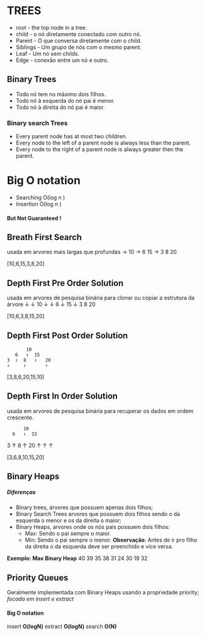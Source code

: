   # TREES 

  - root - the top node in a tree.
  - child - o nó diretamente conectado com outro nó. 
  - Parent - O que conversa diretamente com o child.
  - Siblings - Um grupo de nós  com o mesmo parent.
  - Leaf - Um nó sem childs. 
  - Edge - conexão entre um nó e outro. 

  ## Binary Trees 
  - Todo nó tem no máximo dois filhos. 
  - Todo nó à esquerda do nó pai é menor.
  - Todo nó à direita do nó pai é maior. 

  ### Binary search Trees 
  - Every parent node has at most two children.
  - Every node to the left of a parent node is always less than the     parent.
  - Every node to the right of a parent node is always greater then the parent.

  # Big O notation 
  - Searching O(log n )
  - Insertion O(log n )
  #### But Not Guaranteed !  




  ## Breath First Search 
  usada em arvores mais largas que profundas 
      ->  10
    ->  6    15
  ->  3  8     20

  [10,6,15,3,8,20] 


  ## Depth First Pre Order Solution
  usada em arvores de pesquisa binária para clonar ou copiar a estrutura da árvore
           ↓
       ↓   10  ↓
    ↓  6  ↓    15 ↓
    3     8       20

  [10,6,3,8,15,20]    

  ## Depth First Post Order Solution

           10  
       6   ↑  15 
    3  ↑  8   ↑   20
    ↑     ↑       ↑

  [3,8,6,20,15,10] 

## Depth First In Order Solution
  usada em arvores de pesquisa binária para recuperar os dados em ordem crescente. 

          10  
      6   ↑  15 
   3  ↑  8   ↑   20
   ↑     ↑       ↑

[3,6,8,10,15,20]    


## Binary Heaps 
##### Diferenças 
  - Binary trees, árvores que possuem apenas dois filhos; 
  - Binary Search Trees arvores que possuem dois filhos sendo o da esquerda o menor e os da direita o maior;
  - Binary Heaps, arvores  onde os nós pais possuem dois filhos: 
    - Max: Sendo o pai sempre o maior. 
    - Min: Sendo o pai sempre o menor. 
  **Observação**: Antes de ir pro filho da direita o da esquerda deve ser preenchido e vice versa. 
  
**Exemplo: Max Binary Heap**
       40
    39    35
  38 31 24 30
19 32 

## Priority Queues
  Geralmente implementada com Binary Heaps usando a propriedade priority; 
  *focada em insert e extract*
#### Big  O notation 
  insert  **O(logN)**
  extract **O(logN)**
  search  **O(N)**